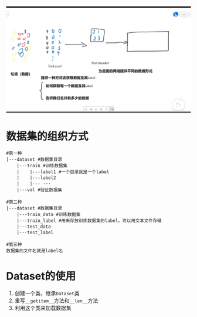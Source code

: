 ![数据集读取](images/PyTorch加载数据.png)

# 数据集的组织方式
```
#第一种
|---dataset #数据集目录
    |---train #训练数据集
    |    |---label1 #一个目录就是一个label
    |    |---label2
    |    |--- ···
    |---val #验证数据集

#第二种
|---dataset #数据集目录
    |---train_data #训练数据集
    |---train_label #用来存放训练数据集的label，可以用文本文件存储
    |---test_data 
    |---test_label 

#第三种
数据集的文件名就是label名
```

# Dataset的使用

1. 创建一个类，继承`Dataset`类
2. 重写`__getitem__`方法和`__len__`方法
3. 利用这个类来加载数据集

